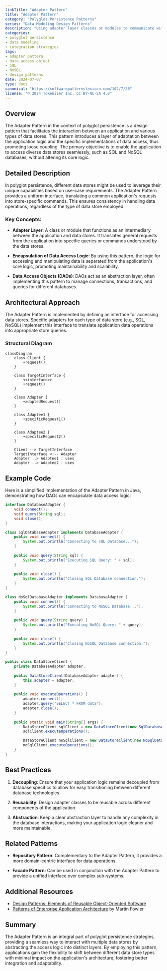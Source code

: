 ```yaml
---
linkTitle: "Adapter Pattern"
title: "Adapter Pattern"
category: "Polyglot Persistence Patterns"
series: "Data Modeling Design Patterns"
description: "Using adapter layer classes or modules to communicate with different data stores, encapsulating data access logic to handle database-specific queries and operations."
categories:
- polyglot persistence
- data modeling
- integration strategies
tags:
- adapter pattern
- data access object
- SQL
- NoSQL
- design patterns
date: 2024-07-07
type: docs
canonical: "https://softwarepatternslexicon.com/102/7/20"
license: "© 2024 Tokenizer Inc. CC BY-NC-SA 4.0"
---
```



## Overview

The Adapter Pattern in the context of polyglot persistence is a design pattern that facilitates the interaction between an application and various types of data stores. This pattern introduces a layer of adaptation between the application logic and the specific implementations of data access, thus promoting loose coupling. The primary objective is to enable the application to access diverse data stores seamlessly, such as SQL and NoSQL databases, without altering its core logic.

## Detailed Description

In polyglot persistence, different data stores might be used to leverage their unique capabilities based on use-case requirements. The Adapter Pattern provides a uniform interface, translating a common application's requests into store-specific commands. This ensures consistency in handling data operations, regardless of the type of data store employed.

### Key Concepts:

- **Adapter Layer**: A class or module that functions as an intermediary between the application and data stores. It translates general requests from the application into specific queries or commands understood by the data stores.
  
- **Encapsulation of Data Access Logic**: By using this pattern, the logic for accessing and manipulating data is separated from the application's core logic, promoting maintainability and scalability.

- **Data Access Objects (DAOs)**: DAOs act as an abstraction layer, often implementing this pattern to manage connections, transactions, and queries for different databases.

## Architectural Approach

The Adapter Pattern is implemented by defining an interface for accessing data stores. Specific adapters for each type of data store (e.g., SQL, NoSQL) implement this interface to translate application data operations into appropriate store queries.

### Structural Diagram

```mermaid
classDiagram
    class Client {
        +request()
    }

    class TargetInterface {
        <<interface>>
        +request()
    }

    class Adapter {
        +adaptedRequest()
    }

    class Adaptee1 {
        +specificRequest1()
    }

    class Adaptee2 {
        +specificRequest2()
    }

    Client --> TargetInterface
    TargetInterface <|-- Adapter
    Adapter ..> Adaptee1 : uses
    Adapter ..> Adaptee2 : uses
```

## Example Code

Here is a simplified implementation of the Adapter Pattern in Java, demonstrating how DAOs can encapsulate data access logic:

```java
interface DatabaseAdapter {
    void connect();
    void query(String sql);
    void close();
}

class SqlDatabaseAdapter implements DatabaseAdapter {
    public void connect() {
        System.out.println("Connecting to SQL Database...");
    }
    
    public void query(String sql) {
        System.out.println("Executing SQL Query: " + sql);
    }
    
    public void close() {
        System.out.println("Closing SQL Database connection.");
    }
}

class NoSqlDatabaseAdapter implements DatabaseAdapter {
    public void connect() {
        System.out.println("Connecting to NoSQL Database...");
    }
    
    public void query(String query) {
        System.out.println("Executing NoSQL Query: " + query);
    }
    
    public void close() {
        System.out.println("Closing NoSQL Database connection.");
    }
}

public class DataStoreClient {
    private DatabaseAdapter adapter;
    
    public DataStoreClient(DatabaseAdapter adapter) {
        this.adapter = adapter;
    }
    
    public void executeOperations() {
        adapter.connect();
        adapter.query("SELECT * FROM data");
        adapter.close();
    }
    
    public static void main(String[] args) {
        DataStoreClient sqlClient = new DataStoreClient(new SqlDatabaseAdapter());
        sqlClient.executeOperations();

        DataStoreClient noSqlClient = new DataStoreClient(new NoSqlDatabaseAdapter());
        noSqlClient.executeOperations();
    }
}
```

## Best Practices

1. **Decoupling**: Ensure that your application logic remains decoupled from database specifics to allow for easy transitioning between different database technologies.

2. **Reusability**: Design adapter classes to be reusable across different components of the application.

3. **Abstraction**: Keep a clear abstraction layer to handle any complexity in the database interactions, making your application logic cleaner and more maintainable.

## Related Patterns

- **Repository Pattern**: Complementary to the Adapter Pattern, it provides a more domain-centric interface for data operations.
  
- **Facade Pattern**: Can be used in conjunction with the Adapter Pattern to provide a unified interface over complex sub-systems.

## Additional Resources

- [Design Patterns: Elements of Reusable Object-Oriented Software](https://en.wikipedia.org/wiki/Design_Patterns)
- [Patterns of Enterprise Application Architecture](https://martinfowler.com/books/eaa.html) by Martin Fowler

## Summary

The Adapter Pattern is an integral part of polyglot persistence strategies, providing a seamless way to interact with multiple data stores by abstracting the access logic into distinct layers. By employing this pattern, applications gain the flexibility to shift between different data store types with minimal impact on the application's architecture, fostering better integration and adaptability.
